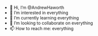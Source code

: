 - 👋 Hi, I’m @AndrewHaworth
- 👀 I’m interested in everything
- 🌱 I’m currently learning everything
- 💞️ I’m looking to collaborate on everything
- 📫 How to reach me: everything

<!---
AndrewHaworth/AndrewHaworth is a ✨ special ✨ repository because its `README.md` (this file) appears on your GitHub profile.
You can click the Preview link to take a look at your changes.
--->
